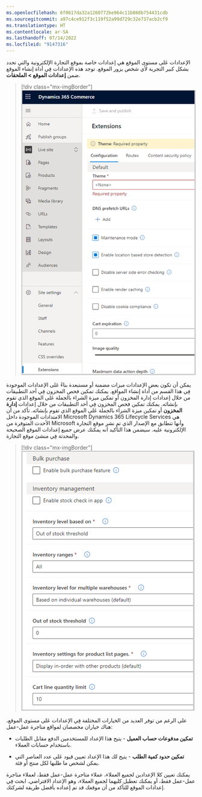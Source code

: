 ```yaml
---
ms.openlocfilehash: 6f0617da32a1260772be964c11b868b754431cdb
ms.sourcegitcommit: a97c4ce912f3c119f52a99d729c32e737acb2cf9
ms.translationtype: HT
ms.contentlocale: ar-SA
ms.lasthandoff: 07/14/2022
ms.locfileid: "9147316"
---
```

الإعدادات عَلى مستوى الموقع هي إعدادات خاصة بموقع التجارة الإلكترونية والتي تحدد بشكل كبير التجربة لأي شخص يزور الموقع. توجد هذه الإعدادات فِي أداة إنشاء الموقع ضمن **إعدادات الموقع > الملحقات**.

> [!div class="mx-imgBorder"]
> [![لقطة شاشة لإعدادات مستوى الموقع ضمن الملحقات.](../media/site-level-settings.png)](../media/site-level-settings.png#lightbox)

يمكن أن تكون بعض الإعدادات ميزات مضمنة أو مستبعدة بناءً عَلى الإعدادات الموجودة فِي هذا القسم من أداة إنشاء المواقع. يمكنك تمكين فحص المخزون فِي أحد التطبيقات من خلال إعدادات إدارة المخزون أو تمكين ميزة الشراء بالجملة عَلى الموقع الذي تقوم بإنشائه. يمكنك تمكين فحص المخزون فِي أحد التطبيقات من خلال إعدادات **إدارة المخزون** أو تمكين ميزة الشراء بالجملة عَلى الموقع الذي تقوم بإنشائه. تأكد من أن الامتدادات الموجودة داخل Microsoft Dynamics 365 Lifecycle Services هي الأحدث المتوفرة من Microsoft وأنها تتطابق مع الإصدار الذي تم نشر موقع التجارة الإلكترونية عليه. سيضمن هذا التأكيد أنه يمكنك عرض جميع إعدادات الموقع الصحيحة والمحدثة فِي منشئ موقع التجارة.

> [!div class="mx-imgBorder"]
> [![لقطة شاشة لإعدادات مستوى الموقع الإضافية.](../media/site-level-settings-extensions.png)](../media/site-level-settings-extensions.png#lightbox)

على الرغم من توفر العديد من الخيارات المختلفة فِي الإعدادات عَلى مستوى الموقع، هناك خياران مخصصان لمواقع متاجرة عمل-عمل:

-   **تمكين مدفوعات حساب العميل** - يتيح هذا الإعداد للمستخدمين الدفع مقابل الطلبات باستخدام حسابات العملاء.

-   **تمكين حدود كمية الطلب** - يتيح لك هذا الإعداد تعيين قيود عَلى عدد العناصر التي يمكن لشخص ما طلبها لكل منتج أو فئة.

يمكنك تعيين كلا الإعدادين لجميع العملاء، عملاء متاجرة عمل-عمل فقط، لعملاء متاجرة عمل-عمل فقط، أو يمكنك تعطيل كليهما لجميع العملاء، وهو الإعداد الافتراضي. ابحث فِي إعدادات الموقع للتأكد من أن موقعك قد تم إعداده بأفضل طريقة لشركتك.
